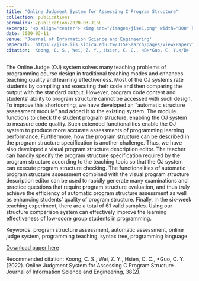```yaml
---
title: "Online Judgment System for Assessing C Program Structure"
collection: publications
permalink: /publication/2020-03-JISE
excerpt: '<p align="center"> <img src="/images/jise1.png" width="800" height="600"> </p>'
date: 2020-03-11
venue: 'Journal of Information Science and Engineering'
paperurl: 'https://jise.iis.sinica.edu.tw/JISESearch/pages/View/PaperView.jsf?keyId=185_2475'
citation: 'Koong, C. S., Wei, Z. Y., Hsien, C. C., <B>*Guo, C. Y.</B> (2022). &quot;Online Judgment System for Assessing C Program Structure.&quot; <i>Journal of Information Science and Engineering</i>, 38(2). <B>(Corresponding author)</B><br>'
---
```

The Online Judge (OJ) system solves many teaching problems of programming course design in traditional teaching modes and enhances teaching quality and learning effectiveness. Most of the OJ systems rate students by compiling and executing their code and then comparing the output with the standard output. However, program code content and students’ ability to program structure cannot be accessed with such design. To improve this shortcoming, we have developed an “automatic structure assessment module” and added it to the existing system. The module functions to check the student program structure, enabling the OJ system to measure code quality. Such extended functionalities enable the OJ system to produce more accurate assessments of programming learning performance. Furthermore, how the program structure can be described in the program structure specification is another challenge. Thus, we have also developed a visual program structure description editor. The teacher can handily specify the program structure specification required by the program structure according to the teaching topic so that the OJ system can execute program structure checking. The functionalities of automatic program structure assessment combined with the visual program structure description editor can be used to rapidly generate many examinations and practice questions that require program structure evaluation, and thus truly achieve the efficiency of automatic program structure assessment as well as enhancing students’ quality of program structure. Finally, in the six-week teaching experiment, there are a total of 61 valid samples. Using our structure comparison system can effectively improve the learning effectiveness of low-score group students in programming.

Keywords: program structure assessment, automatic assessment, online judge system, programming teaching, syntax tree, programming language.

[Download paper here](https://jise.iis.sinica.edu.tw/JISESearch/pages/View/PaperView.jsf?keyId=185_2475#)

Recommended citation: Koong, C. S., Wei, Z. Y., Hsien, C. C., *Guo, C. Y. (2022). Online Judgment System for Assessing C Program Structure. Journal of Information Science and Engineering, 38(2).
